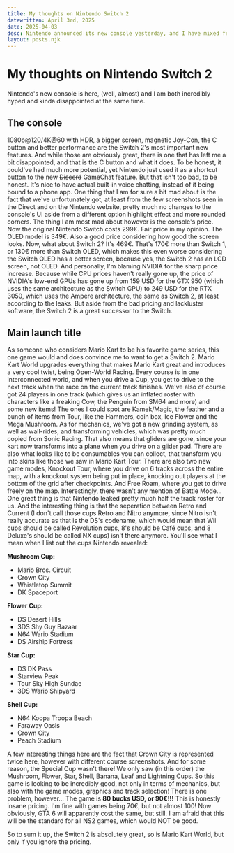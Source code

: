 ```yaml
---
title: My thoughts on Nintendo Switch 2
datewritten: April 3rd, 2025
date: 2025-04-03
desc: Nintendo announced its new console yesterday, and I have mixed feelings about it.
layout: posts.njk
---
```


# My thoughts on Nintendo Switch 2
Nintendo's new console is here, (well, almost) and I am both incredibly hyped and kinda disappointed at the same time.

## The console
1080p@120/4K@60 with HDR, a bigger screen, magnetic Joy-Con, the C button and better performance are the Switch 2's most important new features. And while those are obviously great, there is one that has left me a bit disappointed, and that is the C button and what it does. To be honest, it could've had much more potential, yet Nintendo just used it as a shortcut button to the new ~~Discord~~ GameChat feature. But that isn't too bad, to be honest. It's nice to have actual built-in voice chatting, instead of it being bound to a phone app.
One thing that I am for sure a bit mad about is the fact that we've unfortunately got, at least from the few screenshots seen in the Direct and on the Nintendo website, pretty much no changes to the console's UI aside from a different option highlight effect and more rounded corners.
The thing I am most mad about however is the console's price. Now the original Nintendo Switch costs 299€. Fair price in my opinion. The OLED model is 349€. Also a good price considering how good the screen looks.
Now, what about Switch 2? It's 469€. That's 170€ more than Switch 1, or 130€ more than Switch OLED, which makes this even worse considering the Switch OLED has a better screen, because yes, the Switch 2 has an LCD screen, not OLED.
And personally, I'm blaming NVIDIA for the sharp price increase. Because while CPU prices haven't really gone up, the price of NVIDIA's low-end GPUs has gone up from 159 USD for the GTX 950 (which uses the same architecture as the Switch GPU) to 249 USD for the RTX 3050, which uses the Ampere architecture, the same as Switch 2, at least according to the leaks.
But aside from the bad pricing and lackluster software, the Switch 2 is a great successor to the Switch.

## Main launch title
As someone who considers Mario Kart to be his favorite game series, this one game would and does convince me to want to get a Switch 2. Mario Kart World upgrades everything that makes Mario Kart great and introduces a very cool twist, being Open-World Racing. Every course is in one interconnected world, and when you drive a Cup, you get to drive to the next track when the race on the current track finishes. We've also of course got 24 players in one track (which gives us an inflated roster with characters like a freaking Cow, the Penguin from SM64 and more) and some new items! The ones I could spot are Kamek/Magic, the feather and a bunch of items from Tour, like the Hammers, coin box, Ice Flower and the Mega Mushroom.
As for mechanics, we've got a new grinding system, as well as wall-rides, and transforming vehicles, which was pretty much copied from Sonic Racing. That also means that gliders are gone, since your kart now transforms into a plane when you drive on a glider pad. There are also what looks like to be consumables you can collect, that transform you into skins like those we saw in Mario Kart Tour.
There are also two new game modes, Knockout Tour, where you drive on 6 tracks across the entire map, with a knockout system being put in place, knocking out players at the bottom of the grid after checkpoints. And Free Roam, where you get to drive freely on the map. Interestingly, there wasn't any mention of Battle Mode...
One great thing is that Nintendo leaked pretty much half the track roster for us. And the interesting thing is that the seperation between Retro and Current (I don't call those cups Retro and Nitro anymore, since Nitro isn't really accurate as that is the DS's codename, which would mean that Wii cups should be called Revolution cups, 8's should be Café cups, and 8 Deluxe's should be called NX cups) isn't there anymore. You'll see what I mean when I list out the cups Nintendo revealed:

**Mushroom Cup:**
- Mario Bros. Circuit
- Crown City
- Whistletop Summit
- DK Spaceport

**Flower Cup:**
- DS Desert Hills
- 3DS Shy Guy Bazaar
- N64 Wario Stadium
- DS Airship Fortress

**Star Cup:**
- DS DK Pass
- Starview Peak
- Tour Sky High Sundae
- 3DS Wario Shipyard

**Shell Cup:**
- N64 Koopa Troopa Beach
- Faraway Oasis
- Crown City
- Peach Stadium

A few interesting things here are the fact that Crown City is represented twice here, however with different course screenshots. And for some reason, the Special Cup wasn't there! We only saw (in this order) the Mushroom, Flower, Star, Shell, Banana, Leaf and Lightning Cups.
So this game is looking to be incredibly good, not only in terms of mechanics, but also with the game modes, graphics and track selection! There is one problem, however...
The game is **80 bucks USD, or 90€!!!** This is honestly insane pricing. I'm fine with games being 70€, but not almost 100! Now obviously, GTA 6 will apparently cost the same, but still. I am afraid that this will be the standard for all NS2 games, which would NOT be good.

So to sum it up, the Switch 2 is absolutely great, so is Mario Kart World, but only if you ignore the pricing.